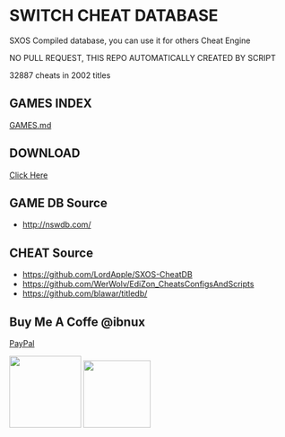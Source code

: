 # SWITCH CHEAT DATABASE

SXOS Compiled database, you can use it for others Cheat Engine

NO PULL REQUEST, THIS REPO AUTOMATICALLY CREATED BY SCRIPT

32887 cheats in 2002 titles

## GAMES INDEX

[GAMES.md](GAMES.md)

## DOWNLOAD

[Click Here](https://github.com/ibnux/switch-cheat/archive/refs/heads/master.zip)



## GAME DB Source
- http://nswdb.com/

## CHEAT Source
- https://github.com/LordApple/SXOS-CheatDB
- https://github.com/WerWolv/EdiZon_CheatsConfigsAndScripts
- https://github.com/blawar/titledb/


## Buy Me A Coffe @ibnux

[PayPal](https://www.paypal.me/ibnux)

[<img src="https://ibnux.github.io/KaryaKarsa-button/karyaKarsaButton.png" width="128">](https://karyakarsa.com/ibnux)
[<img src="https://ibnux.github.io/Trakteer-button/trakteer_button.png" width="120">](https://trakteer.id/ibnux)
